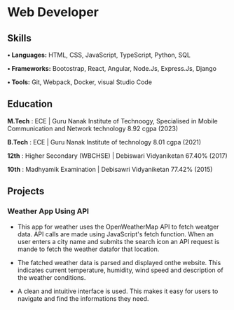 # Web Developer
## Skills
**•	Languages:** HTML, CSS, JavaScript, TypeScript, Python, SQL

**•	Frameworks:** Bootostrap, React, Angular, Node.Js, Express.Js, Django

**•	Tools:** Git, Webpack, Docker, visual Studio Code


## Education
**M.Tech** : ECE | Guru Nanak Institute of Technoogy, Specialised in Mobile Communication and Network technology 8.92 cgpa (2023)

**B.Tech** : ECE | Guru Nanak Institute of technology 8.01 cgpa (2021)

**12th** : Higher Secondary (WBCHSE) | Debiswari Vidyaniketan 67.40% (2017)

**10th** : Madhyamik Examination | Debisawri Vidyaniketan 77.42% (2015)


## Projects 
### Weather App Using API
- This app for weather uses the OpenWeatherMap API to fetch weatger data. API calls are made using JavaScript's fetch function. When an user enters a city name and submits the search icon an API request is mande to fetch the weather datafor that location.

- The fatched weather data is parsed and displayed onthe website. This indicates current temperature, humidity, wind speed and description of the weather conditions.

- A clean and intuitive interface is used. This makes it easy for users to navigate and find the informations they need.
